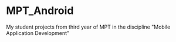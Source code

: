 # MPT_Android
My student projects from third year of MPT in the discipline "Mobile Application Development"

